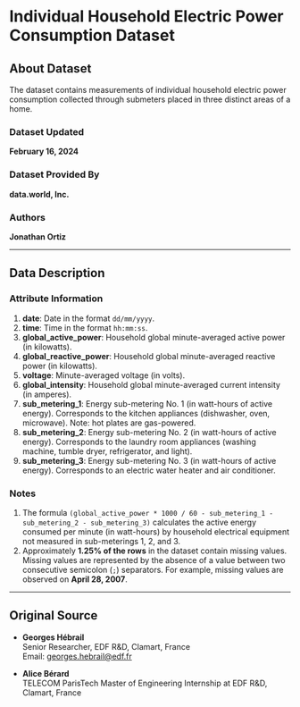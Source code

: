 # Individual Household Electric Power Consumption Dataset

## About Dataset
The dataset contains measurements of individual household electric power consumption collected through submeters placed in three distinct areas of a home.

### Dataset Updated
**February 16, 2024**

### Dataset Provided By
**data.world, Inc.**

### Authors
**Jonathan Ortiz**

---

## Data Description

### Attribute Information

1. **date**: Date in the format `dd/mm/yyyy`.
2. **time**: Time in the format `hh:mm:ss`.
3. **global_active_power**: Household global minute-averaged active power (in kilowatts).
4. **global_reactive_power**: Household global minute-averaged reactive power (in kilowatts).
5. **voltage**: Minute-averaged voltage (in volts).
6. **global_intensity**: Household global minute-averaged current intensity (in amperes).
7. **sub_metering_1**: Energy sub-metering No. 1 (in watt-hours of active energy). Corresponds to the kitchen appliances (dishwasher, oven, microwave). Note: hot plates are gas-powered.
8. **sub_metering_2**: Energy sub-metering No. 2 (in watt-hours of active energy). Corresponds to the laundry room appliances (washing machine, tumble dryer, refrigerator, and light).
9. **sub_metering_3**: Energy sub-metering No. 3 (in watt-hours of active energy). Corresponds to an electric water heater and air conditioner.

### Notes

1. The formula `(global_active_power * 1000 / 60 - sub_metering_1 - sub_metering_2 - sub_metering_3)` calculates the active energy consumed per minute (in watt-hours) by household electrical equipment not measured in sub-meterings 1, 2, and 3.
2. Approximately **1.25% of the rows** in the dataset contain missing values. Missing values are represented by the absence of a value between two consecutive semicolon (`;`) separators. For example, missing values are observed on **April 28, 2007**.

---

## Original Source

- **Georges Hébrail**  
  Senior Researcher, EDF R&D, Clamart, France  
  Email: georges.hebrail@edf.fr

- **Alice Bérard**  
  TELECOM ParisTech Master of Engineering Internship at EDF R&D, Clamart, France

